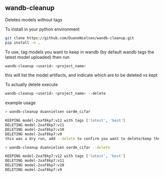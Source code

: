 ## wandb-cleanup

Deletes models without tags

To install in your python environment

```bash
git clone https://github.com/DuaneNielsen/wandb-cleanup.git
pip install -e .
```

To use, tag models you want to keep in wandb 
(by default wandb tags the latest model uploaded) then run

```bash
wandb-cleanup <userid> <project_name> 
```

this will list the model artifacts, and indicate which are to be deleted vs kept

To actually delete execute

```bash
wandb-cleanup <userid> <project_name> --delete
```

example usage

```bash
> wandb-cleanup duannielsen oardm_cifar

KEEPING model-2xaf8kp7:v12 with tags ['latest', 'best']
DELETING model-2xaf8kp7:v11
DELETING model-2xaf8kp7:v10
DELETING model-2xaf8kp7:v9
this was a dry run, add --delete to confirm you want to delete/keep the above files

> wandb-cleanup duannielsen oardm_cifar --delete

KEEPING model-2xaf8kp7:v12 with tags ['latest', 'best']
DELETING model-2xaf8kp7:v11
DELETING model-2xaf8kp7:v10
DELETING model-2xaf8kp7:v9
```

